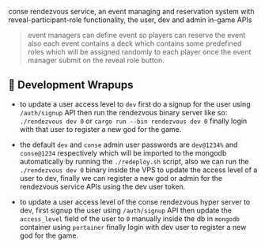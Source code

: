 

conse rendezvous service, an event managing and reservation system with reveal-participant-role functionality, the user, dev and admin in-game APIs

> event managers can define event so players can reserve the event also each event contains a deck which contains some predefined roles which will be assigned randomly to each player once the event manager submit on the reveal role button.

## 🎢 Development Wrapups

* to update a user access level to `dev` first do a signup for the user using `/auth/signup` API then run the rendezvous binary server like so: `./rendezvous dev 0` or `cargo run --bin rendezvous dev 0` finally login with that user to register a new god for the game.

* the default `dev` and `conse` admin user passwords are `dev@1234%` and `conse@1234` respectively which will be imported to the mongodb automatically by running the `./redeploy.sh` script, also we can run the `./rendezvous dev 0` binary inside the VPS to update the access level of a user to dev, finally we can register a new god or admin for the rendezvous service APIs using the dev user token.

* to update a user access level of the conse rendezvous hyper server to dev, first signup the user using `/auth/signup` API then update the `access_level` field of the user to `0` manually inside the db in `mongodb` container using `portainer` finally login with dev user to register a new god for the game.